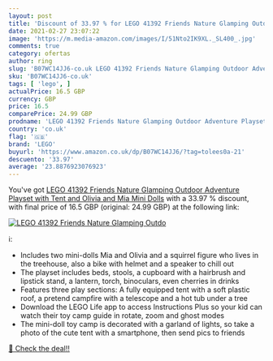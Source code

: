```yaml
---
layout: post
title: 'Discount of 33.97 % for LEGO 41392 Friends Nature Glamping Outdo'
date: 2021-02-27 23:07:22
image: 'https://m.media-amazon.com/images/I/51Nto2IK9XL._SL400_.jpg'
comments: true
category: ofertas
author: ring
slug: 'B07WC14JJ6-co.uk LEGO 41392 Friends Nature Glamping Outdoor Adventure...'
sku: 'B07WC14JJ6-co.uk'
tags: [ 'lego', ]
actualPrice: 16.5 GBP
currency: GBP
price: 16.5
comparePrice: 24.99 GBP
prodname: 'LEGO 41392 Friends Nature Glamping Outdoor Adventure Playset with Tent and Olivia and Mia Mini Dolls'
country: 'co.uk'
flag: '🇬🇧'
brand: 'LEGO'
buyurl: 'https://www.amazon.co.uk/dp/B07WC14JJ6/?tag=tolees0a-21'
descuento: '33.97'
average: '23.8876923076923'
---
```


You've got [LEGO 41392 Friends Nature Glamping Outdoor Adventure Playset with Tent and Olivia and Mia Mini Dolls](https://www.amazon.co.uk/dp/B07WC14JJ6/?tag=tolees0a-21) with a  33.97 % discount, with final price of 16.5 GBP (original: 24.99 GBP) at the following link:

[![LEGO 41392 Friends Nature Glamping Outdo](https://m.media-amazon.com/images/I/51Nto2IK9XL._SL400_.jpg)](https://www.amazon.co.uk/dp/B07WC14JJ6/?tag=tolees0a-21)

ℹ️:

- Includes two mini-dolls Mia and Olivia and a squirrel figure who lives in the treehouse, also a bike with helmet and a speaker to chill out
- The playset includes beds, stools, a cupboard with a hairbrush and lipstick stand, a lantern, torch, binoculars, even cherries in drinks
- Features three play sections: A fully equipped tent with a soft plastic roof, a pretend campfire with a telescope and a hot tub under a tree
- Download the LEGO Life app to access Instructions Plus so your kid can watch their toy camp guide in rotate, zoom and ghost modes
- The mini-doll toy camp is decorated with a garland of lights, so take a photo of the cute tent with a smartphone, then send pics to friends

[🛒 Check the deal!!](https://www.amazon.co.uk/dp/B07WC14JJ6/?tag=tolees0a-21)

